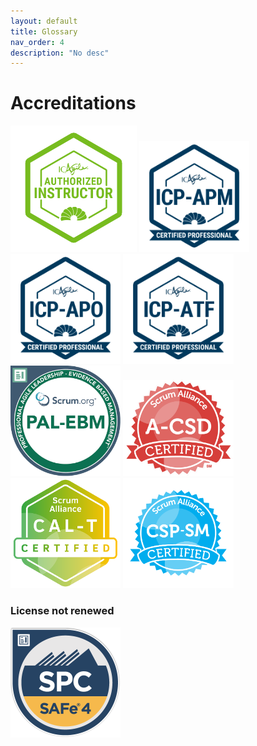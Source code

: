 ```yaml
---
layout: default
title: Glossary
nav_order: 4
description: "No desc"
---
```


# Accreditations
<img src="assets/Authorized Instructor.png" width="40%" height="40%"/>
<img src="assets/ICP-APM.png" width="35%" height="35%"/>
<img src="assets/ICP-APO.png" width="35%" height="35%"/>
<img src="assets/ICP-ATF.png" width="35%" height="35%"/>
<img src="assets/image-3.png" width="35%" height="35%"/>
<img src="assets/seal-advcsd.png" width="35%" height="35%"/>
<img src="assets/seal-calt.png" width="35%" height="35%"/>
<img src="assets/seal-cspsm.png" width="35%" height="35%"/>

### License not renewed
<img src="assets/cert_mark_SPC_badge.png" width="35%" height="35%"/>